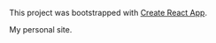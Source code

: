 This project was bootstrapped with [Create React App](https://github.com/facebookincubator/create-react-app).

My personal site.
